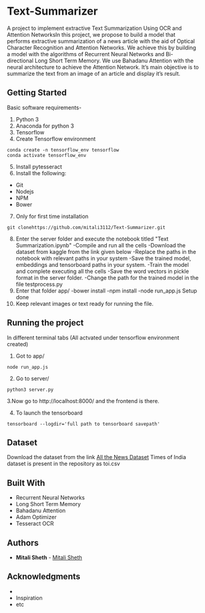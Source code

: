 # Text-Summarizer
A project to implement extractive Text Summarization Using OCR and Attention NetworksIn this project, we propose to build a model that performs extractive summarization of a news article with the aid of Optical
Character Recognition and Attention Networks. We achieve this by building a model with the algorithms of Recurrent Neural Networks
and Bi-directional Long Short Term Memory. We use Bahadanu Attention with the neural architecture to achieve the Attention
Network. It’s main objective is to summarize the text from an image of an article and display it’s result.

## Getting Started
Basic software requirements-
1. Python 3
2. Anaconda for python 3
3. Tensorflow
4. Create Tensorflow environment
```
conda create -n tensorflow_env tensorflow
conda activate tensorflow_env
```
5. Install pytesseract
6. Install the following:
 - Git
 - Nodejs
 - NPM
 - Bower
7. Only for first time installation

```git clonehttps://github.com/mitali3112/Text-Summarizer.git```

8. Enter the server folder and execute the notebook titled "Text Summarization.ipynb"
-Compile and run all the cells
-Download the dataset from kaggle from the link given below
-Replace the paths in the notebook with relevant paths in your system
-Save the trained model, embeddings and tensorboard paths in your system.
-Train the model and complete executing all the cells
-Save the word vectors in pickle format in the server folder.
-Change the path for the trained model in the file testprocess.py
9. Enter that folder app/
-bower install
-npm install
-node run_app.js
Setup done
10. Keep relevant images or text ready for running the file.


### 
## Running the project
In different terminal tabs (All actvated under tensorflow environment created)
1. Got to app/

```node run_app.js```

2. Go to server/

```python3 server.py```

3.Now go to http://localhost:8000/ and the frontend is there.

4. To launch the tensorboard

```tensorboard --logdir='full path to tensorboard savepath' ```


## Dataset
Download the dataset from the link
[All the News Dataset](https://www.kaggle.com/snapcrack/all-the-news)
Times of India dataset is present in the repository as toi.csv

## Built With

* Recurrent Neural Networks
* Long Short Term Memory
* Bahadanu Attention
* Adam Optimizer
* Tesseract OCR

## Authors

* **Mitali Sheth** - [Mitali Sheth](https://github.com/mitali3112/Text-Summarizer)


## Acknowledgments

* 
* Inspiration
* etc


